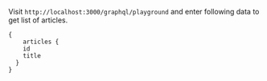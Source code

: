 
Visit `http://localhost:3000/graphql/playground` and 
enter following data to get list of articles.

```
{
	articles {
    id
    title
  }
}
```